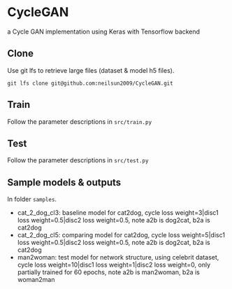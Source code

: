 # CycleGAN
a Cycle GAN implementation using Keras with Tensorflow backend

## Clone
Use git lfs to retrieve large files (dataset & model h5 files).
```
git lfs clone git@github.com:neilsun2009/CycleGAN.git
```

## Train
Follow the parameter descriptions in ```src/train.py```

## Test
Follow the parameter descriptions in ```src/test.py```

## Sample models & outputs
In folder ```samples```.
+ cat_2_dog_cl3: baseline model for cat2dog, cycle loss weight=3|disc1 loss weight=0.5|disc2 loss weight=0.5, note a2b is dog2cat, b2a is cat2dog
+ cat_2_dog_cl5: comparing model for cat2dog, cycle loss weight=5|disc1 loss weight=0.5|disc2 loss weight=0.5, note a2b is dog2cat, b2a is cat2dog
+ man2woman: test model for network structure, using celebrit dataset, cycle loss weight=10|disc1 loss weight=1|disc2 loss weight=0, only partially trained for 60 epochs, note a2b is man2woman, b2a is woman2man
